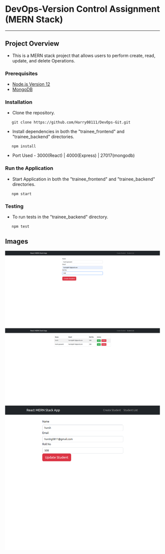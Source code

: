 # DevOps-Version Control Assignment (MERN Stack)
___

## Project Overview
 - This is a MERN stack project that allows users to perform create, read, update, and delete Operations.

### Prerequisites
 - [Node.js Version 12](https://nodejs.org/en/blog/release/v12.21.0)
 - [MongoDB](https://www.mongodb.com/try/download/community)

### Installation
 - Clone the repository.
``` 
   git clone https://github.com/Harry08111/DevOps-Git.git
```
 - Install dependencies in both the "trainee_frontend" and "trainee_backend" directories.
``` 
   npm install
```
 - Port Used - 3000(React) | 4000(Express) | 27017(mongodb)
 
### Run the Application
 - Start Application in both the "trainee_frontend" and "trainee_backend" directories.

``` 
   npm start
```
### Testing
 - To run tests in the "trainee_backend" directory.
``` 
   npm test
```
## Images

![Home Page](https://github.com/Harry08111/DevOps-Git/blob/master/images/homepage.png)
![List Page](https://github.com/Harry08111/DevOps-Git/blob/master/images/listpage.png)
![Update Page](https://github.com/Harry08111/DevOps-Git/blob/master/images/updatepage.png)

